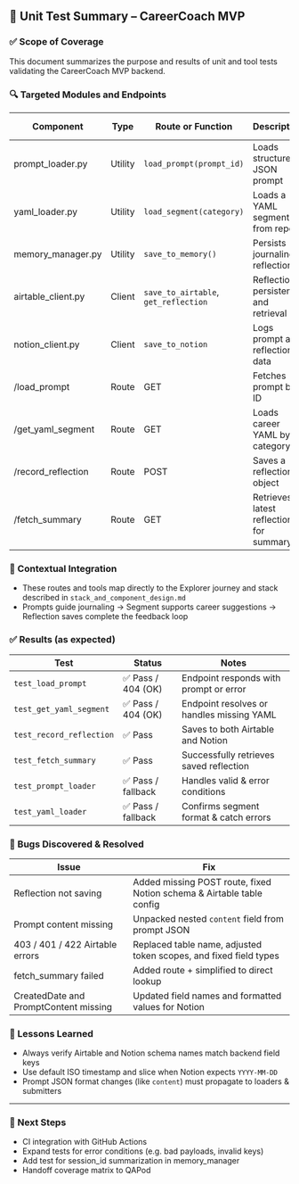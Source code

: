## 🧪 Unit Test Summary – CareerCoach MVP

### ✅ Scope of Coverage
This document summarizes the purpose and results of unit and tool tests validating the CareerCoach MVP backend.

### 🔍 Targeted Modules and Endpoints

| Component | Type | Route or Function | Description | Linked Journey |
|----------|------|--------------------|-------------|-----------------|
| prompt_loader.py | Utility | `load_prompt(prompt_id)` | Loads structured JSON prompt | 👧 Explorer → Prompt selector
| yaml_loader.py | Utility | `load_segment(category)` | Loads a YAML segment from repo | 👧 Explorer → Career card
| memory_manager.py | Utility | `save_to_memory()` | Persists journaling reflections | 👧 Explorer → Journaling
| airtable_client.py | Client | `save_to_airtable`, `get_reflection` | Reflection persistence and retrieval | 👧 Explorer → Reflection
| notion_client.py | Client | `save_to_notion` | Logs prompt and reflection data | 👧 Explorer → Journaling log
| /load_prompt | Route | GET | Fetches prompt by ID | 👧 Explorer
| /get_yaml_segment | Route | GET | Loads career YAML by category | 👧 Explorer
| /record_reflection | Route | POST | Saves a reflection object | 👧 Explorer
| /fetch_summary | Route | GET | Retrieves latest reflection for summary | 👧 Explorer

### 🧠 Contextual Integration
- These routes and tools map directly to the Explorer journey and stack described in `stack_and_component_design.md`
- Prompts guide journaling → Segment supports career suggestions → Reflection saves complete the feedback loop

### ✅ Results (as expected)
| Test | Status | Notes |
|------|--------|-------|
| `test_load_prompt` | ✅ Pass / 404 (OK) | Endpoint responds with prompt or error |
| `test_get_yaml_segment` | ✅ Pass / 404 (OK) | Endpoint resolves or handles missing YAML |
| `test_record_reflection` | ✅ Pass | Saves to both Airtable and Notion |
| `test_fetch_summary` | ✅ Pass | Successfully retrieves saved reflection |
| `test_prompt_loader` | ✅ Pass / fallback | Handles valid & error conditions |
| `test_yaml_loader` | ✅ Pass / fallback | Confirms segment format & catch errors |

### 🐞 Bugs Discovered & Resolved
| Issue | Fix |
|-------|-----|
| Reflection not saving | Added missing POST route, fixed Notion schema & Airtable table config |
| Prompt content missing | Unpacked nested `content` field from prompt JSON |
| 403 / 401 / 422 Airtable errors | Replaced table name, adjusted token scopes, and fixed field types |
| fetch_summary failed | Added route + simplified to direct lookup |
| CreatedDate and PromptContent missing | Updated field names and formatted values for Notion |

### 📘 Lessons Learned
- Always verify Airtable and Notion schema names match backend field keys
- Use default ISO timestamp and slice when Notion expects `YYYY-MM-DD`
- Prompt JSON format changes (like `content`) must propagate to loaders & submitters

---

### 🧭 Next Steps
- CI integration with GitHub Actions
- Expand tests for error conditions (e.g. bad payloads, invalid keys)
- Add test for session_id summarization in memory_manager
- Handoff coverage matrix to QAPod